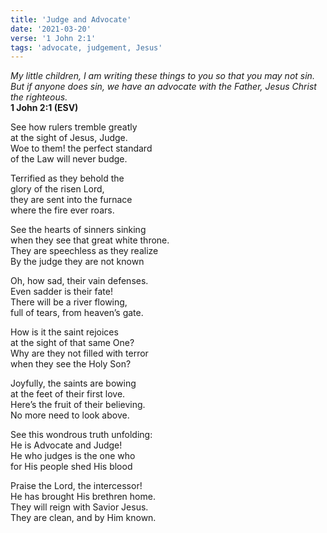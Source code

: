 ```yaml
---
title: 'Judge and Advocate'
date: '2021-03-20'
verse: '1 John 2:1'
tags: 'advocate, judgement, Jesus'
---
```


*My little children, I am writing these things to you so that you may not sin. But if anyone does sin, we have an advocate with the Father, Jesus Christ the righteous.*  
**1 John 2:1 (ESV)**

See how rulers tremble greatly  
at the sight of Jesus, Judge.  
Woe to them! the perfect standard  
of the Law will never budge.

Terrified as they behold the  
glory of the risen Lord,  
they are sent into the furnace  
where the fire ever roars.

See the hearts of sinners sinking  
when they see that great white throne.  
They are speechless as they realize  
By the judge they are not known

Oh, how sad, their vain defenses.  
Even sadder is their fate!  
There will be a river flowing,  
full of tears, from heaven’s gate.

How is it the saint rejoices  
at the sight of that same One?  
Why are they not filled with terror  
when they see the Holy Son?

Joyfully, the saints are bowing  
at the feet of their first love.  
Here’s the fruit of their believing.  
No more need to look above.

See this wondrous truth unfolding:  
He is Advocate and Judge!  
He who judges is the one who  
for His people shed His blood

Praise the Lord, the intercessor!  
He has brought His brethren home.  
They will reign with Savior Jesus.  
They are clean, and by Him known.
